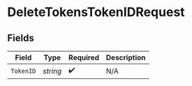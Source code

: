 # DeleteTokensTokenIDRequest


## Fields

| Field              | Type               | Required           | Description        |
| ------------------ | ------------------ | ------------------ | ------------------ |
| `TokenID`          | *string*           | :heavy_check_mark: | N/A                |